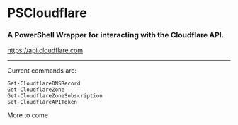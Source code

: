 # PSCloudflare #
### A PowerShell Wrapper for interacting with the Cloudflare API. ###
https://api.cloudflare.com

---

Current commands are:
```
Get-CloudflareDNSRecord
Get-CloudflareZone
Get-CloudflareZoneSubscription
Set-CloudflareAPIToken
```

More to come
